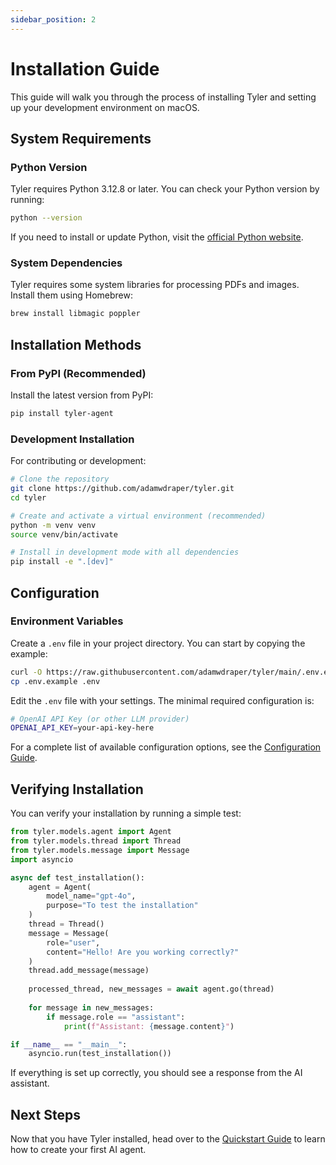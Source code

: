 ```yaml
---
sidebar_position: 2
---
```


# Installation Guide

This guide will walk you through the process of installing Tyler and setting up your development environment on macOS.

## System Requirements

### Python Version
Tyler requires Python 3.12.8 or later. You can check your Python version by running:

```bash
python --version
```

If you need to install or update Python, visit the [official Python website](https://www.python.org/downloads/).

### System Dependencies
Tyler requires some system libraries for processing PDFs and images. Install them using Homebrew:

```bash
brew install libmagic poppler
```

## Installation Methods

### From PyPI (Recommended)
Install the latest version from PyPI:

```bash
pip install tyler-agent
```

### Development Installation
For contributing or development:

```bash
# Clone the repository
git clone https://github.com/adamwdraper/tyler.git
cd tyler

# Create and activate a virtual environment (recommended)
python -m venv venv
source venv/bin/activate

# Install in development mode with all dependencies
pip install -e ".[dev]"
```

## Configuration

### Environment Variables
Create a `.env` file in your project directory. You can start by copying the example:

```bash
curl -O https://raw.githubusercontent.com/adamwdraper/tyler/main/.env.example
cp .env.example .env
```

Edit the `.env` file with your settings. The minimal required configuration is:

```bash
# OpenAI API Key (or other LLM provider)
OPENAI_API_KEY=your-api-key-here
```

For a complete list of available configuration options, see the [Configuration Guide](./configuration.md).

## Verifying Installation

You can verify your installation by running a simple test:

```python
from tyler.models.agent import Agent
from tyler.models.thread import Thread
from tyler.models.message import Message
import asyncio

async def test_installation():
    agent = Agent(
        model_name="gpt-4o",
        purpose="To test the installation"
    )
    thread = Thread()
    message = Message(
        role="user",
        content="Hello! Are you working correctly?"
    )
    thread.add_message(message)
    
    processed_thread, new_messages = await agent.go(thread)
    
    for message in new_messages:
        if message.role == "assistant":
            print(f"Assistant: {message.content}")

if __name__ == "__main__":
    asyncio.run(test_installation())
```

If everything is set up correctly, you should see a response from the AI assistant.

## Next Steps

Now that you have Tyler installed, head over to the [Quickstart Guide](./quickstart.md) to learn how to create your first AI agent. 